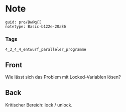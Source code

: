 # Note
```
guid: pro/Bw@q{[
notetype: Basic-b122e-20a86
```

### Tags
```
4_3_4_4_entwurf_paralleler_programme
```

## Front
Wie lässt sich das Problem mit Locked-Variablen lösen?

## Back
Kritischer Bereich: lock / unlock.
